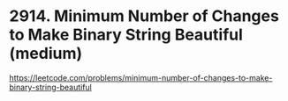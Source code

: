 # 2914. Minimum Number of Changes to Make Binary String Beautiful (medium)

https://leetcode.com/problems/minimum-number-of-changes-to-make-binary-string-beautiful
